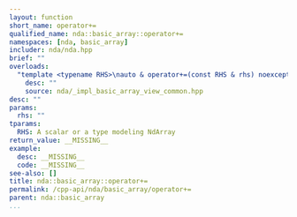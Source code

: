 ```yaml
---
layout: function
short_name: operator+=
qualified_name: nda::basic_array::operator+=
namespaces: [nda, basic_array]
includer: nda/nda.hpp
brief: ""
overloads:
  "template <typename RHS>\nauto & operator+=(const RHS & rhs) noexcept":
    desc: ""
    source: nda/_impl_basic_array_view_common.hpp
desc: ""
params:
  rhs: ""
tparams:
  RHS: A scalar or a type modeling NdArray
return_value: __MISSING__
example:
  desc: __MISSING__
  code: __MISSING__
see-also: []
title: nda::basic_array::operator+=
permalink: /cpp-api/nda/basic_array/operator+=
parent: nda::basic_array
...
```


